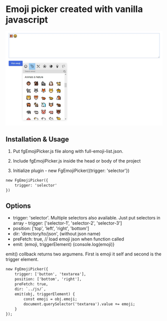# Emoji picker created with vanilla javascript

![](emoji-picker-thumb.jpg)

## Installation & Usage

1. Put fgEmojiPicker.js file along with full-emoji-list.json.

2. Include fgEmojiPicker.js inside the head or body of the project

3. Initialize plugin - new FgEmojiPicker({trigger: 'selector'})

```
new FgEmojiPicker({
    trigger: 'selector'
})
```

## Options

*  trigger: 'selector'. Multiple selectors also available. Just put selectors in array - trigger: ['selector-1', 'selector-2', 'selector-3']
*  position: ['top', 'left', 'right', 'bottom']
*  dir: 'directory/to/json', (without json name)
*  preFetch: true, // load emoji json when function called 
*  emit: (emoji, triggerElement) {console.log(emoji)}

emit() collback returns two argumens. First is emoji it self and second is the trigger element.


```
new FgEmojiPicker({
    trigger: ['button', 'textarea'],
    position: ['bottom', 'right'],
    preFetch: true,
    dir: `../js/`,
    emit(obj, triggerElement) {
        const emoji = obj.emoji;
        document.querySelector('textarea').value += emoji;
    }
});
```
